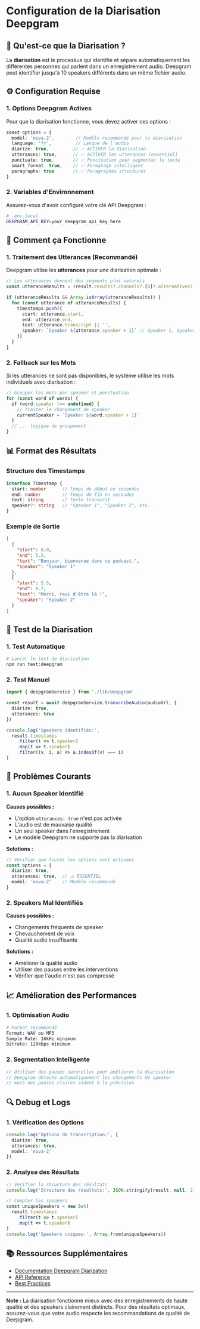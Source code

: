 # Configuration de la Diarisation Deepgram

## 🎯 Qu'est-ce que la Diarisation ?

La **diarisation** est le processus qui identifie et sépare automatiquement les différentes personnes qui parlent dans un enregistrement audio. Deepgram peut identifier jusqu'à 10 speakers différents dans un même fichier audio.

## ⚙️ Configuration Requise

### 1. Options Deepgram Actives

Pour que la diarisation fonctionne, vous devez activer ces options :

```typescript
const options = {
  model: 'nova-2',        // Modèle recommandé pour la diarisation
  language: 'fr',         // Langue de l'audio
  diarize: true,         // ✅ ACTIVER la diarisation
  utterances: true,      // ✅ ACTIVER les utterances (essentiel)
  punctuate: true,       // ✅ Ponctuation pour segmenter le texte
  smart_format: true,    // ✅ Formatage intelligent
  paragraphs: true       // ✅ Paragraphes structurés
}
```

### 2. Variables d'Environnement

Assurez-vous d'avoir configuré votre clé API Deepgram :

```bash
# .env.local
DEEPGRAM_API_KEY=your_deepgram_api_key_here
```

## 🔧 Comment ça Fonctionne

### 1. Traitement des Utterances (Recommandé)

Deepgram utilise les **utterances** pour une diarisation optimale :

```typescript
// Les utterances donnent des segments plus naturels
const utteranceResults = (result.results?.channels?.[0]?.alternatives?.[0] as any)?.utterances

if (utteranceResults && Array.isArray(utteranceResults)) {
  for (const utterance of utteranceResults) {
    timestamps.push({
      start: utterance.start,
      end: utterance.end,
      text: utterance.transcript || '',
      speaker: `Speaker ${utterance.speaker + 1}` // Speaker 1, Speaker 2, etc.
    })
  }
}
```

### 2. Fallback sur les Mots

Si les utterances ne sont pas disponibles, le système utilise les mots individuels avec diarisation :

```typescript
// Grouper les mots par speaker et ponctuation
for (const word of words) {
  if (word.speaker !== undefined) {
    // Traiter le changement de speaker
    currentSpeaker = `Speaker ${word.speaker + 1}`
  }
  // ... logique de groupement
}
```

## 📊 Format des Résultats

### Structure des Timestamps

```typescript
interface Timestamp {
  start: number      // Temps de début en secondes
  end: number        // Temps de fin en secondes
  text: string       // Texte transcrit
  speaker?: string   // "Speaker 1", "Speaker 2", etc.
}
```

### Exemple de Sortie

```json
[
  {
    "start": 0.0,
    "end": 5.2,
    "text": "Bonjour, bienvenue dans ce podcast.",
    "speaker": "Speaker 1"
  },
  {
    "start": 5.5,
    "end": 8.7,
    "text": "Merci, ravi d'être là !",
    "speaker": "Speaker 2"
  }
]
```

## 🧪 Test de la Diarisation

### 1. Test Automatique

```bash
# Lancer le test de diarisation
npm run test:deepgram
```

### 2. Test Manuel

```typescript
import { deepgramService } from './lib/deepgram'

const result = await deepgramService.transcribeAudio(audioUrl, {
  diarize: true,
  utterances: true
})

console.log('Speakers identifiés:', 
  result.timestamps
    .filter(t => t.speaker)
    .map(t => t.speaker)
    .filter((v, i, a) => a.indexOf(v) === i)
)
```

## 🚨 Problèmes Courants

### 1. Aucun Speaker Identifié

**Causes possibles :**
- L'option `utterances: true` n'est pas activée
- L'audio est de mauvaise qualité
- Un seul speaker dans l'enregistrement
- Le modèle Deepgram ne supporte pas la diarisation

**Solutions :**
```typescript
// Vérifier que toutes les options sont activées
const options = {
  diarize: true,
  utterances: true,  // ⚠️ ESSENTIEL
  model: 'nova-2'    // Modèle recommandé
}
```

### 2. Speakers Mal Identifiés

**Causes possibles :**
- Changements fréquents de speaker
- Chevauchement de voix
- Qualité audio insuffisante

**Solutions :**
- Améliorer la qualité audio
- Utiliser des pauses entre les interventions
- Vérifier que l'audio n'est pas compressé

## 📈 Amélioration des Performances

### 1. Optimisation Audio

```bash
# Format recommandé
Format: WAV ou MP3
Sample Rate: 16kHz minimum
Bitrate: 128kbps minimum
```

### 2. Segmentation Intelligente

```typescript
// Utiliser des pauses naturelles pour améliorer la diarisation
// Deepgram détecte automatiquement les changements de speaker
// mais des pauses claires aident à la précision
```

## 🔍 Debug et Logs

### 1. Vérification des Options

```typescript
console.log('Options de transcription:', {
  diarize: true,
  utterances: true,
  model: 'nova-2'
})
```

### 2. Analyse des Résultats

```typescript
// Vérifier la structure des résultats
console.log('Structure des résultats:', JSON.stringify(result, null, 2))

// Compter les speakers
const uniqueSpeakers = new Set(
  result.timestamps
    .filter(t => t.speaker)
    .map(t => t.speaker)
)
console.log('Speakers uniques:', Array.from(uniqueSpeakers))
```

## 📚 Ressources Supplémentaires

- [Documentation Deepgram Diarization](https://developers.deepgram.com/docs/diarization)
- [API Reference](https://developers.deepgram.com/docs/api-reference)
- [Best Practices](https://developers.deepgram.com/docs/best-practices)

---

**Note :** La diarisation fonctionne mieux avec des enregistrements de haute qualité et des speakers clairement distincts. Pour des résultats optimaux, assurez-vous que votre audio respecte les recommandations de qualité de Deepgram.
